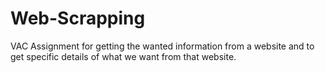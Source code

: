 # Web-Scrapping
VAC Assignment for getting the wanted information from a website and to get specific details of what we want from that website.
